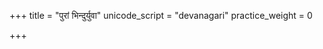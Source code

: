 +++
title = "पुरां भिन्दुर्युवा"
unicode_script = "devanagari"
practice_weight = 0

+++
<div class="js_include" url="/vedAH/sAma/paravastu-saama/devaH/indraH/purAm-bhindur-yuvA/"  newLevelForH1="1" includeTitle="true"> </div>